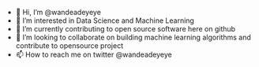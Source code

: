- 👋 Hi, I’m @wandeadeyeye
- 👀 I’m interested in Data Science and Machine Learning
- 🌱 I’m currently contributing to open source software here on github
- 💞️ I’m looking to collaborate on building machine learning algorithms and contribute to opensource project
- 📫 How to reach me on twitter @wandeadeyeye

<!---
wandeadeyeye/wandeadeyeye is a ✨ special ✨ repository because its `README.md` (this file) appears on your GitHub profile.
You can click the Preview link to take a look at your changes.
--->

